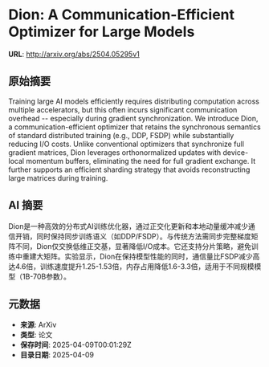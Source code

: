 # Dion: A Communication-Efficient Optimizer for Large Models

**URL**: http://arxiv.org/abs/2504.05295v1

## 原始摘要

Training large AI models efficiently requires distributing computation across
multiple accelerators, but this often incurs significant communication overhead
-- especially during gradient synchronization. We introduce Dion, a
communication-efficient optimizer that retains the synchronous semantics of
standard distributed training (e.g., DDP, FSDP) while substantially reducing
I/O costs. Unlike conventional optimizers that synchronize full gradient
matrices, Dion leverages orthonormalized updates with device-local momentum
buffers, eliminating the need for full gradient exchange. It further supports
an efficient sharding strategy that avoids reconstructing large matrices during
training.


## AI 摘要

Dion是一种高效的分布式AI训练优化器，通过正交化更新和本地动量缓冲减少通信开销，同时保持同步训练语义（如DDP/FSDP）。与传统方法需同步完整梯度矩阵不同，Dion仅交换低维正交基，显著降低I/O成本。它还支持分片策略，避免训练中重建大矩阵。实验显示，Dion在保持模型性能的同时，通信量比FSDP减少高达4.6倍，训练速度提升1.25-1.53倍，内存占用降低1.6-3.3倍，适用于不同规模模型（1B-70B参数）。

## 元数据

- **来源**: ArXiv
- **类型**: 论文
- **保存时间**: 2025-04-09T00:01:29Z
- **目录日期**: 2025-04-09
